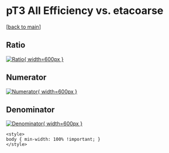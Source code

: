 # pT3 All Efficiency vs. etacoarse

[[back to main](./)]



## Ratio

[![Ratio](../mtv/var/pT3_0_eff_etacoarse.png){ width=600px }](../mtv/var/pT3_0_eff_etacoarse.pdf)

## Numerator

[![Numerator](../mtv/num/pT3_0_eff_etacoarse_num.png){ width=600px }](../mtv/num/pT3_0_eff_etacoarse_num.pdf)

## Denominator

[![Denominator](../mtv/den/pT3_0_eff_etacoarse_den.png){ width=600px }](../mtv/den/pT3_0_eff_etacoarse_den.pdf)


``` {=html}
<style>
body { min-width: 100% !important; }
</style>
```
